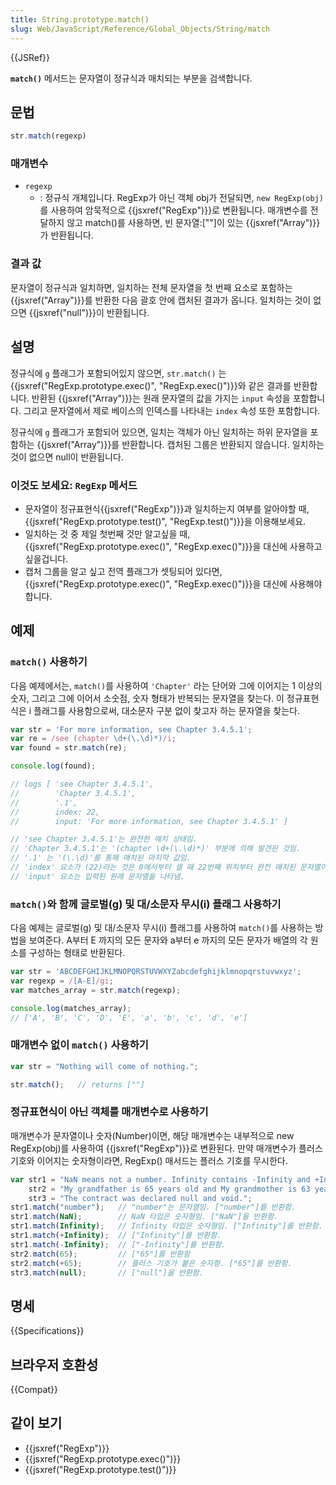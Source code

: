 ```yaml
---
title: String.prototype.match()
slug: Web/JavaScript/Reference/Global_Objects/String/match
---
```


{{JSRef}}

**`match()`** 메서드는 문자열이 정규식과 매치되는 부분을 검색합니다.

## 문법

```js
str.match(regexp)
```

### 매개변수

- `regexp`
  - : 정규식 개체입니다. RegExp가 아닌 객체 obj가 전달되면, `new RegExp(obj)`를 사용하여 암묵적으로 {{jsxref("RegExp")}}로 변환됩니다. 매개변수를 전달하지 않고 match()를 사용하면, 빈 문자열:\[""]이 있는 {{jsxref("Array")}}가 반환됩니다.

### 결과 값

문자열이 정규식과 일치하면, 일치하는 전체 문자열을 첫 번째 요소로 포함하는 {{jsxref("Array")}}를 반환한 다음 괄호 안에 캡처된 결과가 옵니다. 일치하는 것이 없으면 {{jsxref("null")}}이 반환됩니다.

## 설명

정규식에 `g` 플래그가 포함되어있지 않으면, `str.match()` 는 {{jsxref("RegExp.prototype.exec()", "RegExp.exec()")}}와 같은 결과를 반환합니다. 반환된 {{jsxref("Array")}}는 원래 문자열의 값을 가지는 `input` 속성을 포함합니다. 그리고 문자열에서 제로 베이스의 인덱스를 나타내는 `index` 속성 또한 포함합니다.

정규식에 `g` 플래그가 포함되어 있으면, 일치는 객체가 아닌 일치하는 하위 문자열을 포함하는 {{jsxref("Array")}}를 반환합니다. 캡처된 그룹은 반환되지 않습니다. 일치하는 것이 없으면 null이 반환됩니다.

### 이것도 보세요: `RegExp` 메서드

- 문자열이 정규표현식{{jsxref("RegExp")}}과 일치하는지 여부를 알아야할 때, {{jsxref("RegExp.prototype.test()", "RegExp.test()")}}을 이용해보세요.
- 일치하는 것 중 제일 첫번째 것만 알고싶을 때, {{jsxref("RegExp.prototype.exec()", "RegExp.exec()")}}을 대신에 사용하고 싶을겁니다.
- 캡처 그룹을 알고 싶고 전역 플래그가 셋팅되어 있다면, {{jsxref("RegExp.prototype.exec()", "RegExp.exec()")}}을 대신에 사용해야합니다.

## 예제

### `match()` 사용하기

다음 예제에서는, `match()`를 사용하여 `'Chapter'` 라는 단어와 그에 이어지는 1 이상의 숫자, 그리고 그에 이어서 소숫점, 숫자 형태가 반복되는 문자열을 찾는다. 이 정규표현식은 i 플래그를 사용함으로써, 대소문자 구분 없이 찾고자 하는 문자열을 찾는다.

```js
var str = 'For more information, see Chapter 3.4.5.1';
var re = /see (chapter \d+(\.\d)*)/i;
var found = str.match(re);

console.log(found);

// logs [ 'see Chapter 3.4.5.1',
//        'Chapter 3.4.5.1',
//        '.1',
//        index: 22,
//        input: 'For more information, see Chapter 3.4.5.1' ]

// 'see Chapter 3.4.5.1'는 완전한 매치 상태임.
// 'Chapter 3.4.5.1'는 '(chapter \d+(\.\d)*)' 부분에 의해 발견된 것임.
// '.1' 는 '(\.\d)'를 통해 매치된 마지막 값임.
// 'index' 요소가 (22)라는 것은 0에서부터 셀 때 22번째 위치부터 완전 매치된 문자열이 나타남을 의미함.
// 'input' 요소는 입력된 원래 문자열을 나타냄.
```

### `match()`와 함께 글로벌(g) 및 대/소문자 무시(i) 플래그 사용하기

다음 예제는 글로벌(g) 및 대/소문자 무시(i) 플래그를 사용하여 `match()`를 사용하는 방법을 보여준다. A부터 E 까지의 모든 문자와 a부터 e 까지의 모든 문자가 배열의 각 원소를 구성하는 형태로 반환된다.

```js
var str = 'ABCDEFGHIJKLMNOPQRSTUVWXYZabcdefghijklmnopqrstuvwxyz';
var regexp = /[A-E]/gi;
var matches_array = str.match(regexp);

console.log(matches_array);
// ['A', 'B', 'C', 'D', 'E', 'a', 'b', 'c', 'd', 'e']
```

### 매개변수 없이 `match()` 사용하기

```js
var str = "Nothing will come of nothing.";

str.match();   // returns [""]
```

### 정규표현식이 아닌 객체를 매개변수로 사용하기

매개변수가 문자열이나 숫자(Number)이면, 해당 매개변수는 내부적으로 new RegExp(obj)를 사용하여 {{jsxref("RegExp")}}로 변환된다. 만약 매개변수가 플러스 기호와 이어지는 숫자형이라면, RegExp() 매서드는 플러스 기호를 무시한다.

```js
var str1 = "NaN means not a number. Infinity contains -Infinity and +Infinity in JavaScript.",
    str2 = "My grandfather is 65 years old and My grandmother is 63 years old.",
    str3 = "The contract was declared null and void.";
str1.match("number");   // "number"는 문자열임. ["number"]를 반환함.
str1.match(NaN);        // NaN 타입은 숫자형임. ["NaN"]을 반환함.
str1.match(Infinity);   // Infinity 타입은 숫자형임. ["Infinity"]를 반환함.
str1.match(+Infinity);  // ["Infinity"]를 반환함.
str1.match(-Infinity);  // ["-Infinity"]를 반환함.
str2.match(65);         // ["65"]를 반환함
str2.match(+65);        // 플러스 기호가 붙은 숫자형. ["65"]를 반환함.
str3.match(null);       // ["null"]을 반환함.
```

## 명세

{{Specifications}}

## 브라우저 호환성

{{Compat}}

## 같이 보기

- {{jsxref("RegExp")}}
- {{jsxref("RegExp.prototype.exec()")}}
- {{jsxref("RegExp.prototype.test()")}}
